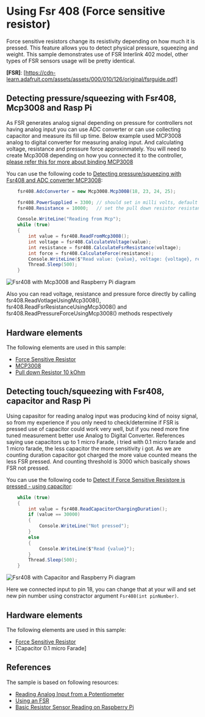﻿# Using Fsr 408 (Force sensitive resistor)

Force sensitive resistors change its resistivity depending on how much it is pressed. This feature allows you to detect physical pressure, squeezing and weight. This sample demonstrates use of FSR Interlink 402 model, other types of FSR sensors usage will be pretty identical.

**[FSR]**: [https://cdn-learn.adafruit.com/assets/assets/000/010/126/original/fsrguide.pdf]

## Detecting pressure/squeezing with Fsr408, Mcp3008 and Rasp Pi 

As FSR generates analog signal depending on pressure for controllers not having analog input you can use ADC converter or can use collecting capacitor and measure its fill up time. Below example used MCP3008 analog to digital converter for measuring analog input. And calculating voltage, resistance and pressure force approxinmately. You will need to create Mcp3008 depending on how you connected it to the controller, [please refer this for more about binding MCP3008](https://github.com/dotnet/iot/tree/master/src/devices/Mcp3008/samples)

You can use the following code to [Detecting pressure/squeezing with Fsr408 and ADC converter MCP3008](Fsr408.Sample.cs#L31-L45):

```csharp
    fsr408.AdcConverter = new Mcp3008.Mcp3008(18, 23, 24, 25);

    fsr408.PowerSupplied = 3300; // should set in milli volts, default is 5000 (5V)
    fsr408.Resistance = 10000;   // set the pull down resistor resistance, default is 10000 (10k ohm)

    Console.WriteLine("Reading from Mcp");
    while (true)
    {
        int value = fsr408.ReadFromMcp3008();
        int voltage = fsr408.CalculateVoltage(value);
        int resistance = fsr408.CalculateFsrResistance(voltage);
        int force = fsr408.CalculateForce(resistance);
        Console.WriteLine($"Read value: {value}, voltage: {voltage}, resistance: {resistance}, approximate force in Newtons: {force}");
        Thread.Sleep(500);
    }
```
		
![Fsr408 with Mcp3008 and Raspberry Pi diagram](samples/Fsr408_Mcp3008_RaspPi.png)
		
Also you can read voltage, resistance and pressure force directly by calling fsr408.ReadVotlageUsingMcp3008(), fsr408.ReadFsrResistanceUsingMcp3008() and fsr408.ReadPressureForceUsingMcp3008() methods respectively

## Hardware elements

The following elements are used in this sample:

* [Force Sensitive Resistor](https://www.adafruit.com/product/166)
* [MCP3008](https://www.adafruit.com/product/856)
* [Pull down Resistor 10 kOhm](https://www.adafruit.com/product/2784)


## Detecting touch/squeezing with Fsr408, capacitor and Rasp Pi 

Using capasitor for reading analog input was producing kind of noisy signal, so from my experience if you only need to check/determine if FSR is pressed use of capacitor could work very well, but if you need more fine tuned measurement better use Analog to Digital Converter. References saying use capacitors up to 1 micro Farade, i tried with 0.1 micro farade and 1 micro farade, the less capacitor the more sensitivity i got. As we are counting duration capacitor got charged the more value counted means the less FSR pressed. And counting threshold is 3000 which basically shows FSR not pressed.

You can use the following code to [Detect if Force Sensitive Resistore is pressed - using capacitor](Fsr408.Sample.cs#L53-L65):

```csharp
    while (true)
    {
        int value = fsr408.ReadCapacitorChargingDuration();
        if (value == 30000)
        {   
            Console.WriteLine("Not pressed");
        }
        else
        {
            Console.WriteLine($"Read {value}");
        }
        Thread.Sleep(500);
    }
```

![Fsr408 with Capacitor and Raspberry Pi diagram](samples/Fsr408_Capacitor_RaspPi.png)

Here we connected input to pin 18, you can change that at your will and set new pin number using constractor argument ```Fsr408(int pinNumber)```.

## Hardware elements

The following elements are used in this sample:

* [Force Sensitive Resistor](https://www.adafruit.com/product/166)
* [Capacitor 0.1 micro Farade]

## References 
The sample is based on following resources:

* [Reading Analog Input from a Potentiometer](https://github.com/dotnet/iot/tree/master/src/devices/Mcp3008/samples) 
* [Using an FSR](https://learn.adafruit.com/force-sensitive-resistor-fsr/using-an-fsr)
* [Basic Resistor Sensor Reading on Raspberry Pi](https://learn.adafruit.com/basic-resistor-sensor-reading-on-raspberry-pi)
